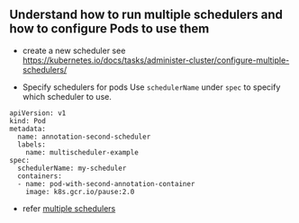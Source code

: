 ## Understand how to run multiple schedulers and how to configure Pods to use them

- create a new scheduler
see https://kubernetes.io/docs/tasks/administer-cluster/configure-multiple-schedulers/

- Specify schedulers for pods
Use `schedulerName` under `spec` to specify which scheduler to use.

```
apiVersion: v1
kind: Pod
metadata:
  name: annotation-second-scheduler
  labels:
    name: multischeduler-example
spec:
  schedulerName: my-scheduler
  containers:
  - name: pod-with-second-annotation-container
    image: k8s.gcr.io/pause:2.0
```

- refer 
[multiple schedulers](https://kubernetes.io/docs/tasks/administer-cluster/configure-multiple-schedulers/)
